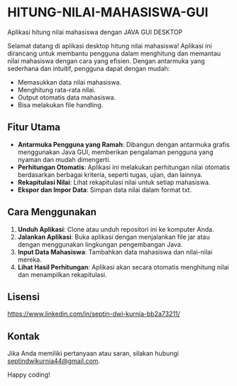 # HITUNG-NILAI-MAHASISWA-GUI
Aplikasi hitung nilai mahasiswa dengan JAVA GUI DESKTOP

Selamat datang di aplikasi desktop hitung nilai mahasiswa! 
Aplikasi ini dirancang untuk membantu pengguna dalam menghitung dan memantau nilai mahasiswa dengan cara yang efisien. 
Dengan antarmuka yang sederhana dan intuitif, pengguna dapat dengan mudah:
- Memasukkan data nilai mahasiswa.
- Menghitung rata-rata nilai.
- Output otomatis data mahasiswa.
- Bisa melakukan file handling.

## Fitur Utama
- **Antarmuka Pengguna yang Ramah**: Dibangun dengan antarmuka grafis menggunakan Java GUI, memberikan pengalaman pengguna yang nyaman dan mudah dimengerti.
- **Perhitungan Otomatis**: Aplikasi ini melakukan perhitungan nilai otomatis berdasarkan berbagai kriteria, seperti tugas, ujian, dan lainnya.
- **Rekapitulasi Nilai**: Lihat rekapitulasi nilai untuk setiap mahasiswa.
- **Ekspor dan Impor Data**: Simpan data nilai dalam format txt.

## Cara Menggunakan
1. **Unduh Aplikasi**: Clone atau unduh repositori ini ke komputer Anda.
2. **Jalankan Aplikasi**: Buka aplikasi dengan menjalankan file jar atau dengan menggunakan lingkungan pengembangan Java.
3. **Input Data Mahasiswa**: Tambahkan data mahasiswa dan nilai-nilai mereka.
4. **Lihat Hasil Perhitungan**: Aplikasi akan secara otomatis menghitung nilai dan menampilkan rekapitulasi.

## Lisensi
https://www.linkedin.com/in/septin-dwi-kurnia-bb2a73211/

## Kontak
Jika Anda memiliki pertanyaan atau saran, silakan hubungi septindwikurnia44@gmail.com.

Happy coding!
